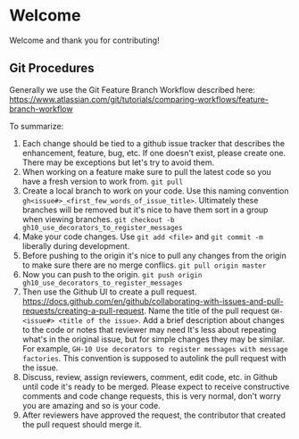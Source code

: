 # Welcome
Welcome and thank you for contributing!

## Git Procedures
Generally we use the Git Feature Branch Workflow described here:
https://www.atlassian.com/git/tutorials/comparing-workflows/feature-branch-workflow

To summarize:
1. Each change should be tied to a github issue tracker that describes the enhancement, feature, bug, etc. If one doesn't exist, please create one.
There may be exceptions but let's try to avoid them.
2. When working on a feature make sure to pull the latest code so you have a fresh version to work from.
`git pull`
3. Create a local branch to work on your code. Use this naming convention `gh<issue#>_<first_few_words_of_issue_title>`.
Ultimately these branches will be removed but it's nice to have them sort in a group when viewing branches.
`git checkout -b gh10_use_decorators_to_register_messages`
4. Make your code changes. Use `git add <file>` and `git commit -m` liberally during development.
5. Before pushing to the origin it's nice to pull any changes from the origin to make sure there are no merge conflics.
`git pull origin master`
6. Now you can push to the origin.
`git push origin gh10_use_decorators_to_register_messages`
7. Then use the Github UI to create a pull request.  https://docs.github.com/en/github/collaborating-with-issues-and-pull-requests/creating-a-pull-request. Name the title of the pull request `GH-<issue#> <title of the issue>`. Add a brief description about changes to the code or notes that reviewer may need It's less about repeating what's in the original issue, but for simple changes they may be similar.
For example, `GH-10 Use decorators to register messages with message factories`. This convention is supposed to autolink the pull request with the issue.
8. Discuss, review, assign reviewers, comment, edit code, etc. in Github until code it's ready to be merged.
Please expect to receive constructive comments and code change requests, this is very normal, don't worry you are amazing and so is your code.
9. After reviewers have approved the request, the contributor that created the pull request should merge it.

